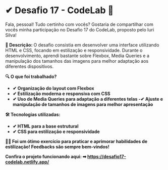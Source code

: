 # ✔ Desafio 17 - CodeLab 🎨

Fala, pessoal! Tudo certinho com vocês?
Gostaria de compartilhar com vocês minha participação no Desafio 17 do CodeLab, proposto pelo Iuri Silva!

<b> 📍 Descrição: </b>
O desafio consistia em desenvolver uma interface utilizando HTML e CSS, focando em estilização e responsividade. Durante o desenvolvimento, aprendi bastante sobre Flexbox, Media Queries e a manipulação dos tamanhos das imagens para melhor adaptação aos diferentes dispositivos.

<b> 🔍 O que foi trabalhado? <b>
- ✔ Organização do layout com Flexbox
- ✔ Estilização moderna e responsiva com CSS
- ✔ Uso de Media Queries para adaptação a diferentes telas
-✔ Ajuste e manipulação de tamanhos de imagens para melhor apresentação

<b> 🛠️ Tecnologias utilizadas: <b>
- ✔ HTML para a base estrutural
- ✔ CSS para estilização e responsividade

👨‍💻 Foi um ótimo exercício para praticar e aprimorar habilidades de estilização!
Feedbacks são sempre bem-vindos!

Confira o projeto funcionando aqui:
➡ https://desafio17-codelab.netlify.app/
